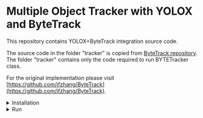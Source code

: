 # Multiple Object Tracker with YOLOX and ByteTrack 
This repository contains YOLOX+ByteTrack integration source code.

The source code in the folder "tracker" is copied from [ByteTrack repository](https://github.com/ifzhang/ByteTrack).
The folder "tracker" contains only the code required to run BYTETracker class.

For the original implementation please visit [https://github.com/ifzhang/ByteTrack](https://github.com/ifzhang/ByteTrack).

<details>
<summary>Installation</summary>

1. Download YOLOX+ByteTrack integration source code from [this repository](https://github.com/0w1Gr3y/MOT_ByteTrack). Open it as the root folder in your IDE
2. Install python requirements

```shell
pip3 install -r tracker/requirements.txt
```

3. Download and install CUDA on your PC
4. Install pytorch with cuda support: generate command line using [this manual](https://pytorch.org/get-started/locally/)

```shell
# This is an example of a command line, generated with https://pytorch.org/get-started/locally/
# This command will install pytorch v1.10 with coda 11.3
pip3 install torch==1.10.0+cu113 torchvision==0.11.1+cu113 torchaudio===0.10.0+cu113 -f https://download.pytorch.org/whl/cu113/torch_stable.html
```

5. Install **pycocotools**
* For Ubuntu use:
```shell
pip3 install cython; pip3 install 'git+https://github.com/cocodataset/cocoapi.git#subdirectory=PythonAPI'
```
* For Windows use:
```shell
pip3 install cython
pip3 install "git+https://github.com/philferriere/cocoapi.git#egg=pycocotools&subdirectory=PythonAPI"
```

6. Install **cython_box**
* For Ubuntu use:
```shell
pip3 install cython_bbox
```
* For Windows use:
```shell
pip install -e git+https://github.com/samson-wang/cython_bbox.git#egg=cython-bbox
```

### Install YOLOX
1. Clone YOLOX github repository and run setup
```shell
git clone https://github.com/Megvii-BaseDetection/YOLOX.git
cd YOLOX
python setup.py develop
cd ..
```
2. Download YOLOX weights to _weights_ folder from [YOLOX repository](https://github.com/Megvii-BaseDetection/YOLOX)
#### Standard Models (source: [YOLOX repository](https://github.com/Megvii-BaseDetection/YOLOX)).
|Model |size |mAP<sup>val<br>0.5:0.95 |mAP<sup>test<br>0.5:0.95 | Speed V100<br>(ms) | Params<br>(M) |FLOPs<br>(G)| weights |
| ------        |:---: | :---:    | :---:       |:---:     |:---:  | :---: | :----: |
|[YOLOX-s](https://github.com/Megvii-BaseDetection/YOLOX/blob/main/exps/default/yolox_s.py)    |640  |40.5 |40.5      |9.8      |9.0 | 26.8 | [github](https://github.com/Megvii-BaseDetection/YOLOX/releases/download/0.1.1rc0/yolox_s.pth) |
|[YOLOX-m](https://github.com/Megvii-BaseDetection/YOLOX/blob/main/exps/default/yolox_m.py)    |640  |46.9 |47.2      |12.3     |25.3 |73.8| [github](https://github.com/Megvii-BaseDetection/YOLOX/releases/download/0.1.1rc0/yolox_m.pth) |
|[YOLOX-l](https://github.com/Megvii-BaseDetection/YOLOX/blob/main/exps/default/yolox_l.py)    |640  |49.7 |50.1      |14.5     |54.2| 155.6 | [github](https://github.com/Megvii-BaseDetection/YOLOX/releases/download/0.1.1rc0/yolox_l.pth) |
|[YOLOX-x](https://github.com/Megvii-BaseDetection/YOLOX/blob/main/exps/default/yolox_x.py)   |640   |51.1 |**51.5**  | 17.3    |99.1 |281.9 | [github](https://github.com/Megvii-BaseDetection/YOLOX/releases/download/0.1.1rc0/yolox_x.pth) |
|[YOLOX-Darknet53](https://github.com/Megvii-BaseDetection/YOLOX/blob/main/exps/default/yolov3.py)   |640  | 47.7 | 48.0 | 11.1 |63.7 | 185.3 | [github](https://github.com/Megvii-BaseDetection/YOLOX/releases/download/0.1.1rc0/yolox_darknet.pth) |
#### Light Models (source: [YOLOX repository](https://github.com/Megvii-BaseDetection/YOLOX)).
|Model |size |mAP<sup>val<br>0.5:0.95 | Params<br>(M) |FLOPs<br>(G)| weights |
| ------        |:---:  |  :---:       |:---:     |:---:  | :---: |
|[YOLOX-Nano](https://github.com/Megvii-BaseDetection/YOLOX/blob/main/exps/default/nano.py) |416  |25.8  | 0.91 |1.08 | [github](https://github.com/Megvii-BaseDetection/YOLOX/releases/download/0.1.1rc0/yolox_nano.pth) |
|[YOLOX-Tiny](https://github.com/Megvii-BaseDetection/YOLOX/blob/main/exps/default/yolox_tiny.py) |416  |32.8 | 5.06 |6.45 | [github](https://github.com/Megvii-BaseDetection/YOLOX/releases/download/0.1.1rc0/yolox_tiny.pth) |

### Prepare videos for input
You can download [this](https://www.youtube.com/watch?v=MNn9qKG2UFI&t=8s&ab_channel=KarolMajek) 4K traffic camera video from youtube (or download resized 720p version from [google drive](https://drive.google.com/file/d/11RPVrhZ2lUJR4Mr-XqsFe5_1FEuR5uyv/view?usp=sharing))
```shell
pip3 install youtube-dl
youtube-dl -f 313 MNn9qKG2UFI
# rename file 'MNn9qKG2UFI.webm' and put it into 'assets' folder
```
</details>

<details>
<summary>Run</summary>

```shell
python .\main.py  --name yolox-m --ckpt weights/yolox_m.pth --video_input assets/KarolMajek720.avi --video_output output_yolox_m.avi
python .\main_detector.py --name yolox-m --ckpt weights/yolox_m.pth --video_input assets/KarolMajek720.avi --video_output output_yolox-m-det.avi
```
</details>
